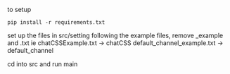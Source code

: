 to setup

```pip install -r requirements.txt```

set up the files in src/setting following the example files, remove _example and .txt
ie chatCSSExample.txt -> chatCSS
default_channel_example.txt -> default_channel


cd into src and run main
